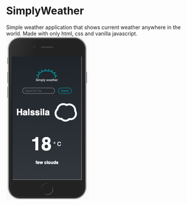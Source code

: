 # SimplyWeather
Simple weather application that shows current weather anywhere in the world.
Made with only html, css and vanilla javascript. 
![image of the app](simplyW.png)
